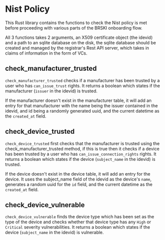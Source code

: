 # Nist Policy

This Rust library contains the functions to check the Nist policy is met before proceeding with various parts of the BRSKI onboarding flow.

All 3 functions takes 2 arguments, an X509 certificate object (the idevid) and a path to an sqlite database on the disk, the sqlite database should be created and managed by the registrar's Rest API server, which takes in claims of information in the form of VCs.

## check_manufacturer_trusted

`check_manufacturer_trusted` checks if a manufacturer has been trusted by a user who has `can_issue_trust` rights. It returns a boolean which states if the manufacturer (`issuer` in the idevid) is trusted. 

If the manufacturer doesn't exist in the manufacturer table, it will add an entry for that manufacturer with the name being the issuer contained in the idevid, and id being a randomly generated uuid, and the current datetime as the `created_at` field. 


## check_device_trusted

`check_device_trusted` first checks that the manufacturer is trusted using the check_manufacturer_trusted method, if this is true then it checks if a device has been trusted by a user who has `can_issue_connection_rights` rights. It returns a boolean which states if the device (`subject_name` in the idevid) is trusted. 

If the device doesn't exist in the device table, it will add an entry for the device. It uses the subject_name field of the idevid as the device's `name`, generates a random uuid for the `id` field, and the current datetime as the `created_at` field.

## check_device_vulnerable

`check_device_vulnerable` finds the device type which has been set as the type of the device and checks whether that device type has any `High` or `Critical` severity vulnerabilities. It returns a boolean which states if the device (`subject_name` in the idevid) is vulnerable. 